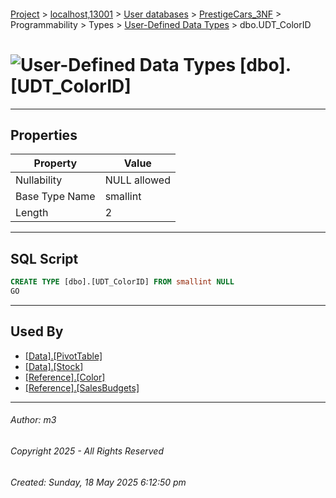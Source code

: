 #### 

[Project](../../../../../../index.md) > [localhost,13001](../../../../../index.md) > [User databases](../../../../index.md) > [PrestigeCars_3NF](../../../index.md) > Programmability > Types > [User-Defined Data Types](User-Defined_Data_Types.md) > dbo.UDT_ColorID

# ![User-Defined Data Types](../../../../../../Images/UserDefinedDataType32.png) [dbo].[UDT_ColorID]

---

## <a name="#properties"></a>Properties

| Property | Value |
|---|---|
| Nullability | NULL allowed |
| Base Type Name | smallint |
| Length | 2 |


---

## <a name="#sqlscript"></a>SQL Script

```sql
CREATE TYPE [dbo].[UDT_ColorID] FROM smallint NULL
GO

```


---

## <a name="#usedby"></a>Used By

* [[Data].[PivotTable]](../../../Tables/Data_PivotTable.md)
* [[Data].[Stock]](../../../Tables/Data_Stock.md)
* [[Reference].[Color]](../../../Tables/Reference_Color.md)
* [[Reference].[SalesBudgets]](../../../Tables/Reference_SalesBudgets.md)


---

###### Author:  m3

###### Copyright 2025 - All Rights Reserved

###### Created: Sunday, 18 May 2025 6:12:50 pm

